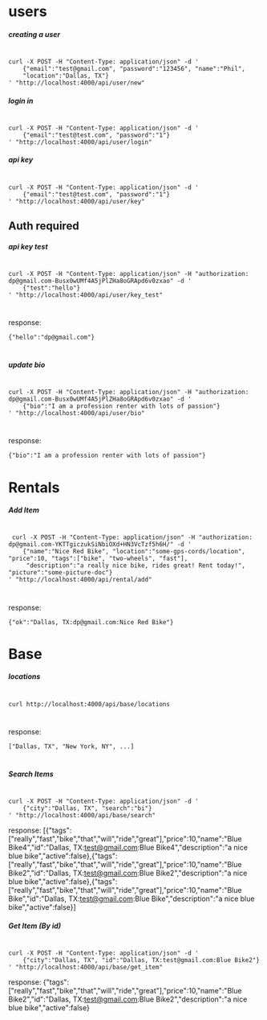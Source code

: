 # users
##### creating a user
#
    curl -X POST -H "Content-Type: application/json" -d '
        {"email":"test@gmail.com", "password":"123456", "name":"Phil", 
        "location":"Dallas, TX"}
    ' "http://localhost:4000/api/user/new"

##### login in
#
    curl -X POST -H "Content-Type: application/json" -d '
        {"email":"test@test.com", "password":"1"}
    ' "http://localhost:4000/api/user/login"

##### api key
#
    curl -X POST -H "Content-Type: application/json" -d '
        {"email":"test@test.com", "password":"1"}
    ' "http://localhost:4000/api/user/key"

## Auth required
##### api key test
#
    curl -X POST -H "Content-Type: application/json" -H "authorization: dp@gmail.com-Busx0wUMf4A5jPlZHa8oGRApd6v0zxao" -d '
        {"test":"hello"}
    ' "http://localhost:4000/api/user/key_test"

#
response:

    {"hello":"dp@gmail.com"}

#

##### update bio
#
    curl -X POST -H "Content-Type: application/json" -H "authorization: dp@gmail.com-Busx0wUMf4A5jPlZHa8oGRApd6v0zxao" -d '
        {"bio":"I am a profession renter with lots of passion"}
    ' "http://localhost:4000/api/user/bio"

#
response:
    
    {"bio":"I am a profession renter with lots of passion"}

#

# Rentals
##### Add Item
#
     curl -X POST -H "Content-Type: application/json" -H "authorization: dp@gmail.com-YKTTgiczukSiNbiOXd+HN3VcTzf5h6H/" -d '
        {"name":"Nice Red Bike", "location":"some-gps-cords/location", "price":10, "tags":["bike", "two-wheels", "fast"],
         "description":"a really nice bike, rides great! Rent today!", "picture":"some-picture-doc"}
    ' "http://localhost:4000/api/rental/add"

#
response:

    {"ok":"Dallas, TX:dp@gmail.com:Nice Red Bike"}


# Base
##### locations
# 
    curl http://localhost:4000/api/base/locations

#
response:

    ["Dallas, TX", "New York, NY", ...]
#

##### Search Items
#
    curl -X POST -H "Content-Type: application/json" -d '
        {"city":"Dallas, TX", "search":"bi"}
    ' "http://localhost:4000/api/base/search"

response:
    [{"tags":["really","fast","bike","that","will","ride","great"],"price":10,"name":"Blue Bike4","id":"Dallas, TX:test@gmail.com:Blue Bike4","description":"a nice blue bike","active":false},{"tags":["really","fast","bike","that","will","ride","great"],"price":10,"name":"Blue Bike2","id":"Dallas, TX:test@gmail.com:Blue Bike2","description":"a nice blue bike","active":false},{"tags":["really","fast","bike","that","will","ride","great"],"price":10,"name":"Blue Bike","id":"Dallas, TX:test@gmail.com:Blue Bike","description":"a nice blue bike","active":false}]

##### Get Item (By id)
#
    curl -X POST -H "Content-Type: application/json" -d '
        {"city":"Dallas, TX", "id":"Dallas, TX:test@gmail.com:Blue Bike2"}
    ' "http://localhost:4000/api/base/get_item"

response:
    {"tags":["really","fast","bike","that","will","ride","great"],"price":10,"name":"Blue Bike2","id":"Dallas, TX:test@gmail.com:Blue Bike2","description":"a nice blue bike","active":false}